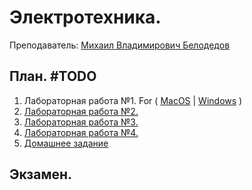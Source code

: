 # Электротехника.
 Преподаватель: [Михаил Владимирович Белодедов](https://disk.yandex.ru/d/Y2Qdvmy1m9QfyA)

## План. #TODO
1. Лабораторная работа №1. For ( [MacOS](https://github.com/DimaPermyakov/IU5/blob/main/Term-3/Электотехника/lab-01.pages) | [Windows](https://github.com/DimaPermyakov/IU5/blob/main/Term-3/Электотехника/lab-01.docx) )
2. [Лабораторная работа №2.]()
3. [Лабораторная работа №3.]()
4. [Лабораторная работа №4.]()
5. [Домашнее задание]()

## Экзамен.
